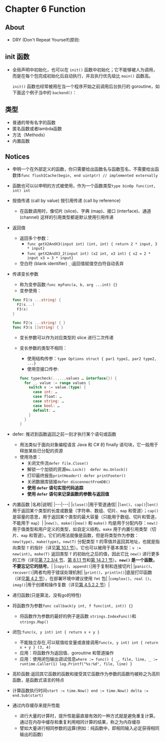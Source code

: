 # Chapter 6 Function

## About

- DRY (Don't Repeat Yourself)原则:

## init 函数

- 全局声明中初始化，也可以在 `init()` 函数中初始化；它不能够被人为调用，而是在每个包完成初始化后自动执行，并且执行优先级比 `main()` 函数高。

  `init()` 函数也经常被用在当一个程序开始之前调用后台执行的 goroutine，如下面这个例子当中的 `backend()`：

## 类型

- 普通的带有名字的函数
- 匿名函数或者lambda函数
- 方法（Methods）
- 内置函数

## Notices

- 申明一个在外部定义的函数，你只需要给出函数名与函数签名，不需要给出函数体`func flushICache(begin, end uintptr) // implemented externally`
- 函数也可以以申明的方式被使用，作为一个函数类型`type binOp func(int, int) int`
- 按值传递 (call by value) 按引用传递 (call by reference)
  - 在函数调用时，像切片 (slice)、字典 (map)、接口 (interface)、通道 (channel) 这样的引用类型都是默认使用引用传递
- 返回值
  - 返回多个参数：
    - `func getX2AndX3(input int) (int, int) { return 2 * input, 3 * input}`
    - `func getX2AndX3_2(input int) (x2 int, x3 int) { x2 = 2 * input x3 = 3 * input}`
  - 空白符 (blank identifier) `_`:返回值赋值空白符自动丢弃
- 传递变长参数
  - 称为变参函数:`func myFunc(a, b, arg ...int) {}`
  - 变参使用：

  ```go
  func F1(s ...string) {
    F2(s...)
    F3(s)
  }

  func F2(s ...string) { }
  func F3(s []string) { }
  ```

  - 变长参数可以作为对应类型的 slice 进行二次传递
  - 变长参数的类型不相同：
    - 使用结构传参：`type Options struct { par1 type1, par2 type2, ...}`
    - 使用空接口传参:
    
    ```go
    func typecheck(..,..,values … interface{}) {
      for _, value := range values {
        switch v := value.(type) {
          case int: …
          case float: …
          case string: …
          case bool: …
          default: …
        }
      }
    }
    ```

- defer: 推迟到函数返回之前一刻才执行某个语句或函数
  - 用法类似于面向对象编程语言 Java 和 C# 的 finally 语句块，它一般用于释放某些已分配的资源
  - 使用场景：
    - 关闭文件流`defer file.Close()`
    - 解锁一个加锁的资源`mu.Lock()  defer mu.Unlock()`
    - 打印最终报告`printHeader() defer printFooter()`
    - 关闭数据库链接`defer disconnectFromDB()`
    - **使用 `defer` 语句实现代码追踪**
    - **使用 `defer` 语句来记录函数的参数与返回值**
- 内置函数
  |名称|说明|
  |---|---|
  |`close()`|用于管道通信|
  |`len()`、`cap()`|`len()` 用于返回某个类型的长度或数量（字符串、数组、切片、`map` 和管道）；`cap()` 是容量的意思，用于返回某个类型的最大容量（只能用于数组、切片和管道，不能用于 `map`）|
  |`new()`、`make()`|`new()` 和 `make()` 均是用于分配内存：`new()` 用于值类型和用户定义的类型，如自定义结构，`make` 用于内置引用类型（切片、`map` 和管道）。它们的用法就像是函数，但是将类型作为参数：`new(type)`、`make(type)`。`new(T)` 分配类型 `T` 的零值并返回其地址，也就是指向类型 `T` 的指针（详见[第 10.1 节](10.1.md)）。它也可以被用于基本类型：`v := new(int)`。`make(T)` 返回类型 `T` 的初始化之后的值，因此它比 `new()` 进行更多的工作（详见[第 7.2.3/4 节](07.2.md)、[第 8.1.1 节](08.1.md)和[第 14.2.1 节](14.2.md)）。**`new()` 是一个函数，不要忘记它的括号**。|
  |`copy()`、`append()`|用于复制和连接切片|
  |`panic()`、`recover()`|两者均用于错误处理机制|
  |`print()`、`println()`|底层打印函数（详见[第 4.2 节](04.2.md)），在部署环境中建议使用 `fmt` 包|
  |`complex()`、`real ()`、`imag()`|用于创建和操作复数（详见[第 4.5.2.2 节](04.5.md)）|
- 递归函数(只是算法，没有go的特性)
- 将函数作为参数`func callback(y int, f func(int, int)) {}`
  - 将函数作为参数的最好的例子是函数 `strings.IndexFunc()`和`strings.Map()`
- 闭包:`func(x, y int) int { return x + y }`
  - 不能独立存在,可以赋值给变量或直接调用`func(x, y int) int { return x + y } (3, 4)`
  - 应用：将函数作为返回值、goroutine 和管道操作
  - 应用：使用闭包输出调试信息`where := func() { _, file, line, _ := runtime.Caller(1) log.Printf("%s:%d", file, line) }`
- 高阶函数:返回其它函数的函数和接受其它函数作为参数的函数均被称之为高阶函数，是函数式语言的特点
- 计算函数执行时间`start := time.Now() end := time.Now() delta := end.Sub(start)`
- 通过内存缓存来提升性能
  - 进行大量的计算时，提升性能最直接有效的一种方式就是避免重复计算。通过在内存中缓存和重复利用相同计算的结果，称之为内存缓存
  - 譬如大量进行相同参数的运算(例如：纯函数中，即相同输入必定获得相同输出的函数)